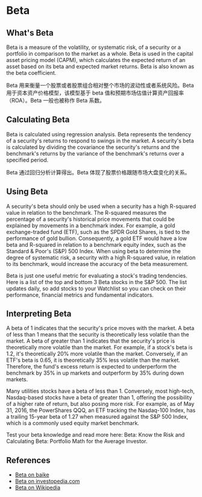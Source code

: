 # Beta

## What's Beta

Beta is a measure of the volatility, or systematic risk, of a security or a portfolio in comparison to the market as a whole. Beta is used in the capital asset pricing model (CAPM), which calculates the expected return of an asset based on its beta and expected market returns. Beta is also known as the beta coefficient.

Beta 用来衡量一个股票或者股票组合相对整个市场的波动性或者系统风险。Beta 用于资本资产价格模型，该模型基于 beta 值和预期市场估值计算资产回报率（ROA）。Beta 一般也被称作 Beta 系数。

## Calculating Beta

Beta is calculated using regression analysis. Beta represents the tendency of a security's returns to respond to swings in the market. A security's beta is calculated by dividing the covariance the security's returns and the benchmark's returns by the variance of the benchmark's returns over a specified period.

Beta 通过回归分析计算得出。Beta 体现了股票价格跟随市场大盘变化的关系。

## Using Beta

A security's beta should only be used when a security has a high R-squared value in relation to the benchmark. The R-squared measures the percentage of a security's historical price movements that could be explained by movements in a benchmark index. For example, a gold exchange-traded fund (ETF), such as the SPDR Gold Shares, is tied to the performance of gold bullion. Consequently, a gold ETF would have a low beta and R-squared in relation to a benchmark equity index, such as the Standard & Poor's (S&P) 500 Index. When using beta to determine the degree of systematic risk, a security with a high R-squared value, in relation to its benchmark, would increase the accuracy of the beta measurement.

Beta is just one useful metric for evaluating a stock's trading tendencies. Here is a list of the top and bottom 3 Beta stocks in the S&P 500. The list updates daily, so add stocks to your Watchlist so you can check on their performance, financial metrics and fundamental indicators.

## Interpreting Beta

A beta of 1 indicates that the security's price moves with the market. A beta of less than 1 means that the security is theoretically less volatile than the market. A beta of greater than 1 indicates that the security's price is theoretically more volatile than the market. For example, if a stock's beta is 1.2, it's theoretically 20% more volatile than the market. Conversely, if an ETF's beta is 0.65, it is theoretically 35% less volatile than the market. Therefore, the fund's excess return is expected to underperform the benchmark by 35% in up markets and outperform by 35% during down markets.

Many utilities stocks have a beta of less than 1. Conversely, most high-tech, Nasdaq-based stocks have a beta of greater than 1, offering the possibility of a higher rate of return, but also posing more risk. For example, as of May 31, 2016, the PowerShares QQQ, an ETF tracking the Nasdaq-100 Index, has a trailing 15-year beta of 1.27 when measured against the S&P 500 Index, which is a commonly used equity market benchmark.

Test your beta knowledge and read more here: Beta: Know the Risk and Calculating Beta: Portfolio Math for the Average Investor.

## References

- [Beta on baike](https://baike.baidu.com/item/%CE%B2%E7%B3%BB%E6%95%B0/6685182?fr=aladdin)
- [Beta on investopedia.com](https://www.investopedia.com/terms/b/beta.asp)
- [Beta on Wikipedia](https://en.wikipedia.org/wiki/Beta_(finance))
